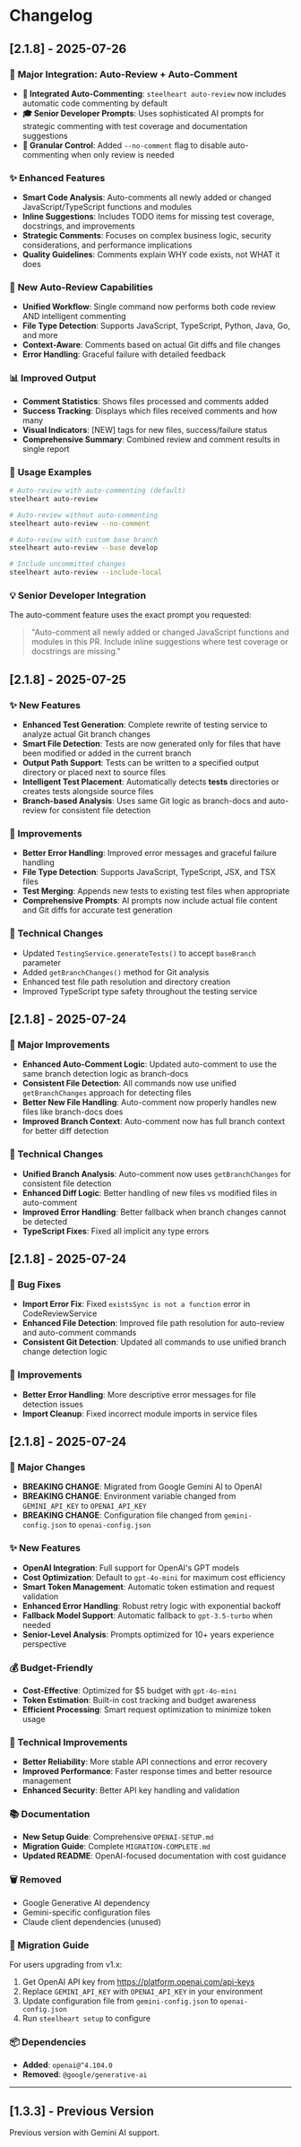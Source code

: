 # Changelog

## [2.1.8] - 2025-07-26

### 🎯 **Major Integration: Auto-Review + Auto-Comment**

- **🚀 Integrated Auto-Commenting**: `steelheart auto-review` now includes automatic code commenting by default
- **🎓 Senior Developer Prompts**: Uses sophisticated AI prompts for strategic commenting with test coverage and documentation suggestions
- **🔧 Granular Control**: Added `--no-comment` flag to disable auto-commenting when only review is needed

### ✨ **Enhanced Features**

- **Smart Code Analysis**: Auto-comments all newly added or changed JavaScript/TypeScript functions and modules
- **Inline Suggestions**: Includes TODO items for missing test coverage, docstrings, and improvements
- **Strategic Comments**: Focuses on complex business logic, security considerations, and performance implications
- **Quality Guidelines**: Comments explain WHY code exists, not WHAT it does

### 🎯 **New Auto-Review Capabilities**

- **Unified Workflow**: Single command now performs both code review AND intelligent commenting
- **File Type Detection**: Supports JavaScript, TypeScript, Python, Java, Go, and more
- **Context-Aware**: Comments based on actual Git diffs and file changes
- **Error Handling**: Graceful failure with detailed feedback

### 📊 **Improved Output**

- **Comment Statistics**: Shows files processed and comments added
- **Success Tracking**: Displays which files received comments and how many
- **Visual Indicators**: [NEW] tags for new files, success/failure status
- **Comprehensive Summary**: Combined review and comment results in single report

### 🔧 **Usage Examples**

```bash
# Auto-review with auto-commenting (default)
steelheart auto-review

# Auto-review without auto-commenting
steelheart auto-review --no-comment

# Auto-review with custom base branch
steelheart auto-review --base develop

# Include uncommitted changes
steelheart auto-review --include-local
```

### 💡 **Senior Developer Integration**

The auto-comment feature uses the exact prompt you requested:

> "Auto-comment all newly added or changed JavaScript functions and modules in this PR. Include inline suggestions where test coverage or docstrings are missing."

## [2.1.8] - 2025-07-25

### ✨ New Features

- **Enhanced Test Generation**: Complete rewrite of testing service to analyze actual Git branch changes
- **Smart File Detection**: Tests are now generated only for files that have been modified or added in the current branch
- **Output Path Support**: Tests can be written to a specified output directory or placed next to source files
- **Intelligent Test Placement**: Automatically detects **tests** directories or creates tests alongside source files
- **Branch-based Analysis**: Uses same Git logic as branch-docs and auto-review for consistent file detection

### 🔧 Improvements

- **Better Error Handling**: Improved error messages and graceful failure handling
- **File Type Detection**: Supports JavaScript, TypeScript, JSX, and TSX files
- **Test Merging**: Appends new tests to existing test files when appropriate
- **Comprehensive Prompts**: AI prompts now include actual file content and Git diffs for accurate test generation

### 📝 Technical Changes

- Updated `TestingService.generateTests()` to accept `baseBranch` parameter
- Added `getBranchChanges()` method for Git analysis
- Enhanced test file path resolution and directory creation
- Improved TypeScript type safety throughout the testing service

## [2.1.8] - 2025-07-24

### 🚀 Major Improvements

- **Enhanced Auto-Comment Logic**: Updated auto-comment to use the same branch detection logic as branch-docs
- **Consistent File Detection**: All commands now use unified `getBranchChanges` approach for detecting files
- **Better New File Handling**: Auto-comment now properly handles new files like branch-docs does
- **Improved Branch Context**: Auto-comment now has full branch context for better diff detection

### 🔧 Technical Changes

- **Unified Branch Analysis**: Auto-comment now uses `getBranchChanges` for consistent file detection
- **Enhanced Diff Logic**: Better handling of new files vs modified files in auto-comment
- **Improved Error Handling**: Better fallback when branch changes cannot be detected
- **TypeScript Fixes**: Fixed all implicit any type errors

## [2.1.8] - 2025-07-24

### 🐛 Bug Fixes

- **Import Error Fix**: Fixed `existsSync is not a function` error in CodeReviewService
- **Enhanced File Detection**: Improved file path resolution for auto-review and auto-comment commands
- **Consistent Git Detection**: Updated all commands to use unified branch change detection logic

### 🔧 Improvements

- **Better Error Handling**: More descriptive error messages for file detection issues
- **Import Cleanup**: Fixed incorrect module imports in service files

## [2.1.8] - 2025-07-24

### 🚀 Major Changes

- **BREAKING CHANGE**: Migrated from Google Gemini AI to OpenAI
- **BREAKING CHANGE**: Environment variable changed from `GEMINI_API_KEY` to `OPENAI_API_KEY`
- **BREAKING CHANGE**: Configuration file changed from `gemini-config.json` to `openai-config.json`

### ✨ New Features

- **OpenAI Integration**: Full support for OpenAI's GPT models
- **Cost Optimization**: Default to `gpt-4o-mini` for maximum cost efficiency
- **Smart Token Management**: Automatic token estimation and request validation
- **Enhanced Error Handling**: Robust retry logic with exponential backoff
- **Fallback Model Support**: Automatic fallback to `gpt-3.5-turbo` when needed
- **Senior-Level Analysis**: Prompts optimized for 10+ years experience perspective

### 💰 Budget-Friendly

- **Cost-Effective**: Optimized for $5 budget with `gpt-4o-mini`
- **Token Estimation**: Built-in cost tracking and budget awareness
- **Efficient Processing**: Smart request optimization to minimize token usage

### 🔧 Technical Improvements

- **Better Reliability**: More stable API connections and error recovery
- **Improved Performance**: Faster response times and better resource management
- **Enhanced Security**: Better API key handling and validation

### 📚 Documentation

- **New Setup Guide**: Comprehensive `OPENAI-SETUP.md`
- **Migration Guide**: Complete `MIGRATION-COMPLETE.md`
- **Updated README**: OpenAI-focused documentation with cost guidance

### 🗑️ Removed

- Google Generative AI dependency
- Gemini-specific configuration files
- Claude client dependencies (unused)

### 🔄 Migration Guide

For users upgrading from v1.x:

1. Get OpenAI API key from https://platform.openai.com/api-keys
2. Replace `GEMINI_API_KEY` with `OPENAI_API_KEY` in your environment
3. Update configuration file from `gemini-config.json` to `openai-config.json`
4. Run `steelheart setup` to configure

### 📦 Dependencies

- **Added**: `openai@^4.104.0`
- **Removed**: `@google/generative-ai`

---

## [1.3.3] - Previous Version

Previous version with Gemini AI support.
